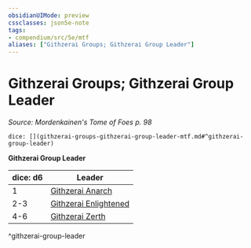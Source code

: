 ```yaml
---
obsidianUIMode: preview
cssclasses: json5e-note
tags:
- compendium/src/5e/mtf
aliases: ["Githzerai Groups; Githzerai Group Leader"]
---
```

# Githzerai Groups; Githzerai Group Leader
*Source: Mordenkainen's Tome of Foes p. 98* 

`dice: [](githzerai-groups-githzerai-group-leader-mtf.md#^githzerai-group-leader)`

**Githzerai Group Leader**

| dice: d6 | Leader |
|----------|--------|
| 1 | [Githzerai Anarch](2.%20GM%20Tools/5eTools%20Compendium%20&%20Rules/z_compendium/bestiary/humanoid/b_githzerai-anarch-mpmm.md) |
| 2-3 | [Githzerai Enlightened](b_githzerai-enlightened-mpmm.md) |
| 4-6 | [Githzerai Zerth](b_githzerai-zerth.md) |
^githzerai-group-leader